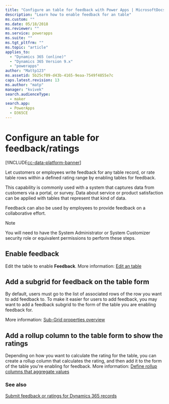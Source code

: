 ```yaml
---
title: "Configure an table for feedback with Power Apps | MicrosoftDocs"
description: "Learn how to enable feedback for an table"
ms.custom: ""
ms.date: 05/18/2018
ms.reviewer: ""
ms.service: powerapps
ms.suite: ""
ms.tgt_pltfrm: ""
ms.topic: "article"
applies_to: 
  - "Dynamics 365 (online)"
  - "Dynamics 365 Version 9.x"
  - "powerapps"
author: "Mattp123"
ms.assetid: 5b25cf09-d43b-4165-9eaa-7549f4855e7c
caps.latest.revision: 13
ms.author: "matp"
manager: "kvivek"
search.audienceType: 
  - maker
search.app: 
  - PowerApps
  - D365CE
---
```

# Configure an table for feedback/ratings

[!INCLUDE[cc-data-platform-banner](../../includes/cc-data-platform-banner.md)]

Let customers or employees write feedback for any table record, or rate table rows within a defined rating range by enabling tables for feedback.  

This capability is commonly used with a system that captures data from customers via a portal, or survey. Data about service or product satisfaction can be applied with tables that represent that kind of data.

Feedback can also be used by employees to provide feedback on a collaborative effort.

> [!NOTE]
> You will need to have the System Administrator or System Customizer security role or equivalent permissions to perform these steps.
  
## Enable feedback  
  
Edit the table to enable **Feedback**. More information: [Edit an table](edit-tables.md)
  
## Add a subgrid for feedback on the table form  

By default, users must go to the list of associated rows of the row you want to add feedback to. To make it easier for users to add feedback, you may want to add a feedback subgrid to the form of the table you are enabling feedback for.  

<!-- This is the closest I could find to a topic about adding an subgrid to a form. -->
More information:  [Sub-Grid properties overview](../model-driven-apps/sub-grid-properties-legacy.md)

## Add a rollup column  to the table form to show the ratings  

Depending on how you want to calculate the rating for the table, you can create a rollup column that calculates the rating, and then add it to the form of the table you're enabling for feedback. More information: [Define rollup columns that aggregate values](define-rollup-columns.md)
  
### See also  
 [Submit feedback or ratings for Dynamics 365 records](/dynamics365/customer-engagement/basics/submit-feedback-ratings)
